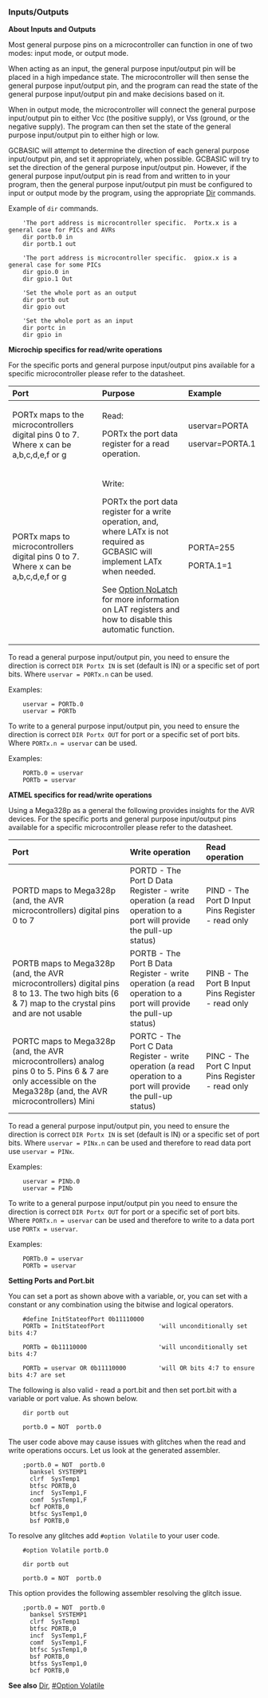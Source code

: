 <div class="section">

<div class="titlepage">

<div>

<div>

### <span id="_inputs_outputs"></span>Inputs/Outputs

</div>

</div>

</div>

<span class="strong">**About Inputs and Outputs**</span>

Most general purpose pins on a microcontroller can function in one of
two modes: input mode, or output mode.

When acting as an input, the general purpose input/output pin will be
placed in a high impedance state. The microcontroller will then sense
the general purpose input/output pin, and the program can read the state
of the general purpose input/output pin and make decisions based on it.

When in output mode, the microcontroller will connect the general
purpose input/output pin to either Vcc (the positive supply), or Vss
(ground, or the negative supply). The program can then set the state of
the general purpose input/output pin to either high or low.

GCBASIC will attempt to determine the direction of each general purpose
input/output pin, and set it appropriately, when possible. GCBASIC will
try to set the direction of the general purpose input/output pin.
However, if the general purpose input/output pin is read from and
written to in your program, then the general purpose input/output pin
must be configured to input or output mode by the program, using the
appropriate <a href="_dir.html" class="link" title="Dir">Dir</a>
commands.

Example of `dir` commands.

``` screen
    'The port address is microcontroller specific.  Portx.x is a general case for PICs and AVRs
    dir portb.0 in
    dir portb.1 out

    'The port address is microcontroller specific.  gpiox.x is a general case for some PICs
    dir gpio.0 in
    dir gpio.1 Out

    'Set the whole port as an output
    dir portb out
    dir gpio out

    'Set the whole port as an input
    dir portc in
    dir gpio in
```

<span class="strong">**Microchip specifics for read/write
operations**</span>

For the specific ports and general purpose input/output pins available
for a specific microcontroller please refer to the datasheet.

<div class="informaltable">

<table data-border="1">
<thead>
<tr class="header">
<th style="text-align: left;"><span class="strong"><strong>Port</strong></span></th>
<th style="text-align: left;"><span class="strong"><strong>Purpose</strong></span></th>
<th style="text-align: left;"><span class="strong"><strong>Example</strong></span></th>
</tr>
</thead>
<tbody>
<tr class="odd">
<td style="text-align: left;"><p>PORTx maps to the microcontrollers digital pins 0 to 7. Where x can be a,b,c,d,e,f or g</p></td>
<td style="text-align: left;"><p>Read:</p>
<p>PORTx the port data register for a read operation.</p></td>
<td style="text-align: left;"><p>uservar=PORTA</p>
<p>uservar=PORTA.1</p></td>
</tr>
<tr class="even">
<td style="text-align: left;"><p>PORTx maps to microcontrollers digital pins 0 to 7. Where x can be a,b,c,d,e,f or g</p></td>
<td style="text-align: left;"><p>Write:</p>
<p>PORTx the port data register for a write operation, and, where LATx is not required as GCBASIC will implement LATx when needed.</p>
<p>See <a href="__option_nolatch.html" class="link" title="#Option NoLatch">Option NoLatch</a> for more information on LAT registers and how to disable this automatic function.</p></td>
<td style="text-align: left;"><p>PORTA=255</p>
<p>PORTA.1=1</p></td>
</tr>
</tbody>
</table>

</div>

To read a general purpose input/output pin, you need to ensure the
direction is correct `DIR Portx IN` is set (default is IN) or a specific
set of port bits. Where `uservar = PORTx.n` can be used.

Examples:

``` screen
    uservar = PORTb.0
    uservar = PORTb
```

To write to a general purpose input/output pin, you need to ensure the
direction is correct `DIR Portx OUT` for port or a specific set of port
bits. Where `PORTx.n = uservar` can be used.

Examples:

``` screen
    PORTb.0 = uservar
    PORTb = uservar
```

<span class="strong">**ATMEL specifics for read/write
operations**</span>

Using a Mega328p as a general the following provides insights for the
AVR devices. For the specific ports and general purpose input/output
pins available for a specific microcontroller please refer to the
datasheet.

<div class="informaltable">

| <span class="strong">**Port**</span>                                                                                                                           | <span class="strong">**Write operation**</span>                                                                 | <span class="strong">**Read operation**</span>    |
|:---------------------------------------------------------------------------------------------------------------------------------------------------------------|:----------------------------------------------------------------------------------------------------------------|:--------------------------------------------------|
| PORTD maps to Mega328p (and, the AVR microcontrollers) digital pins 0 to 7                                                                                     | PORTD - The Port D Data Register - write operation (a read operation to a port will provide the pull-up status) | PIND - The Port D Input Pins Register - read only |
| PORTB maps to Mega328p (and, the AVR microcontrollers) digital pins 8 to 13. The two high bits (6 & 7) map to the crystal pins and are not usable              | PORTB - The Port B Data Register - write operation (a read operation to a port will provide the pull-up status) | PINB - The Port B Input Pins Register - read only |
| PORTC maps to Mega328p (and, the AVR microcontrollers) analog pins 0 to 5. Pins 6 & 7 are only accessible on the Mega328p (and, the AVR microcontrollers) Mini | PORTC - The Port C Data Register - write operation (a read operation to a port will provide the pull-up status) | PINC - The Port C Input Pins Register - read only |

</div>

To read a general purpose input/output pin, you need to ensure the
direction is correct `DIR Portx IN` is set (default is IN) or a specific
set of port bits. Where `uservar = PINx.n` can be used and therefore to
read data port use `uservar = PINx`.

Examples:

``` screen
    uservar = PINb.0
    uservar = PINb
```

To write to a general purpose input/output pin you need to ensure the
direction is correct `DIR Portx OUT` for port or a specific set of port
bits. Where `PORTx.n = uservar` can be used and therefore to write to a
data port use `PORTx = uservar`.

Examples:

``` screen
    PORTb.0 = uservar
    PORTb = uservar
```

  
  
<span class="strong">**Setting Ports and Port.bit**</span>

You can set a port as shown above with a variable, or, you can set with
a constant or any combination using the bitwise and logical operators.

``` screen
    #define InitStateofPort 0b11110000
    PORTb = InitStateofPort               'will unconditionally set bits 4:7

    PORTb = 0b11110000                    'will unconditionally set bits 4:7

    PORTb = uservar OR 0b11110000         'will OR bits 4:7 to ensure bits 4:7 are set
```

The following is also valid - read a port.bit and then set port.bit with
a variable or port value. As shown below.

``` screen
    dir portb out

    portb.0 = NOT  portb.0
```

The user code above may cause issues with glitches when the read and
write operations occurs. Let us look at the generated assembler.

``` screen
    ;portb.0 = NOT  portb.0
      banksel SYSTEMP1
      clrf  SysTemp1
      btfsc PORTB,0
      incf  SysTemp1,F
      comf  SysTemp1,F
      bcf PORTB,0
      btfsc SysTemp1,0
      bsf PORTB,0
```

To resolve any glitches add `#option Volatile` to your user code.

``` screen
    #option Volatile portb.0

    dir portb out

    portb.0 = NOT  portb.0
```

This option provides the following assembler resolving the glitch issue.

``` screen
    ;portb.0 = NOT  portb.0
      banksel SYSTEMP1
      clrf  SysTemp1
      btfsc PORTB,0
      incf  SysTemp1,F
      comf  SysTemp1,F
      btfsc SysTemp1,0
      bsf PORTB,0
      btfss SysTemp1,0
      bcf PORTB,0
```

  
  

<span class="strong">**See also**</span>
<a href="_dir.html" class="link" title="Dir">Dir</a>,
<a href="__option_volatile.html" class="link" title="#Option Volatile">#Option Volatile</a>

  
  

</div>
